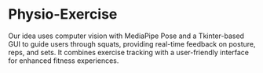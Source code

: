 # Physio-Exercise
Our idea uses computer vision with MediaPipe Pose and a Tkinter-based GUI to guide users through squats, providing real-time feedback on posture, reps, and sets. It combines exercise tracking with a user-friendly interface for enhanced fitness experiences.
